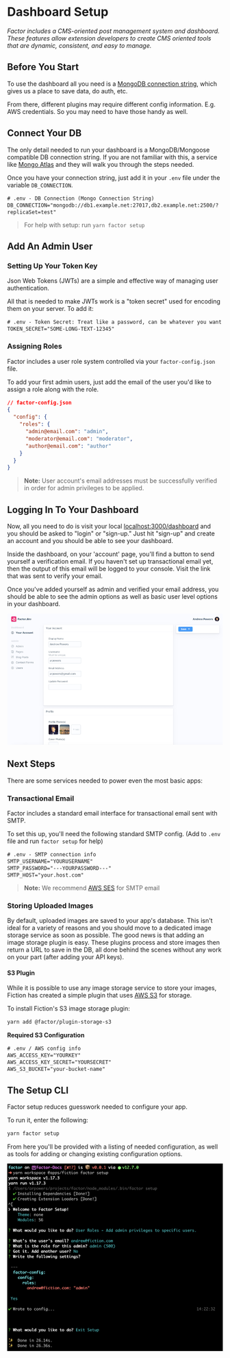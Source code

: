 # Dashboard Setup

_Factor includes a CMS-oriented post management system and dashboard. These features allow extension developers to create CMS oriented tools that are dynamic, consistent, and easy to manage._

## Before You Start

To use the dashboard all you need is a [MongoDB connection string](https://docs.mongodb.com/manual/reference/connection-string/), which gives us a place to save data, do auth, etc.

From there, different plugins may require different config information. E.g. AWS credentials. So you may need to have those handy as well.

## Connect Your DB

The only detail needed to run your dashboard is a MongoDB/Mongoose compatible DB connection string. If you are not familiar with this, a service like [Mongo Atlas](https://www.mongodb.com/cloud/atlas) and they will walk you through the steps needed.

Once you have your connection string, just add it in your `.env` file under the variable `DB_CONNECTION`.

```git
# .env - DB Connection (Mongo Connection String)
DB_CONNECTION="mongodb://db1.example.net:27017,db2.example.net:2500/?replicaSet=test"
```

> For help with setup: run `yarn factor setup`

## Add An Admin User

### Setting Up Your Token Key

Json Web Tokens (JWTs) are a simple and effective way of managing user authentication.

All that is needed to make JWTs work is a "token secret" used for encoding them on your server. To add it:

```git
# .env - Token Secret: Treat like a password, can be whatever you want
TOKEN_SECRET="SOME-LONG-TEXT-12345"
```

### Assigning Roles

Factor includes a user role system controlled via your `factor-config.json` file.

To add your first admin users, just add the email of the user you'd like to assign a role along with the role.

```json
// factor-config.json
{
  "config": {
    "roles": {
      "admin@email.com": "admin",
      "moderator@email.com": "moderator",
      "author@email.com": "author"
    }
  }
}
```

> **Note:** User account's email addresses must be successfully verified in order for admin privileges to be applied.

## Logging In To Your Dashboard

Now, all you need to do is visit your local [localhost:3000/dashboard](http://localhost:3000/dashboard) and you should be asked to "login" or "sign-up." Just hit "sign-up" and create an account and you should be able to see your dashboard.

Inside the dashboard, on your 'account' page, you'll find a button to send yourself a verification email. If you haven't set up transactional email yet, then the output of this email will be logged to your console. Visit the link that was sent to verify your email.

Once you've added yourself as admin and verified your email address, you should be able to see the admin options as well as basic user level options in your dashboard.

![Factor Dashboard](./dashboard.png)

## Next Steps

There are some services needed to power even the most basic apps:

### Transactional Email

Factor includes a standard email interface for transactional email sent with SMTP.

To set this up, you'll need the following standard SMTP config. (Add to `.env` file and run `factor setup` for help)

```git
# .env - SMTP connection info
SMTP_USERNAME="YOURUSERNAME"
SMTP_PASSWORD="---YOURPASSWORD---"
SMTP_HOST="your.host.com"

```

> **Note:** We recommend [AWS SES](https://aws.amazon.com/ses/) for SMTP email

### Storing Uploaded Images

By default, uploaded images are saved to your app's database. This isn't ideal for a variety of reasons and you should move to a dedicated image storage service as soon as possible. The good news is that adding an image storage plugin is easy. These plugins process and store images then return a URL to save in the DB, all done behind the scenes without any work on your part (after adding your API keys).

#### S3 Plugin

While it is possible to use any image storage service to store your images, Fiction has created a simple plugin that uses [AWS S3](https://aws.amazon.com/s3/) for storage.

To install Fiction's S3 image storage plugin:

```bash
yarn add @factor/plugin-storage-s3
```

**Required S3 Configuration**

```git
# .env / AWS config info
AWS_ACCESS_KEY="YOURKEY"
AWS_ACCESS_KEY_SECRET="YOURSECRET"
AWS_S3_BUCKET="your-bucket-name"
```

## The Setup CLI

Factor setup reduces guesswork needed to configure your app.

To run it, enter the following:

```bash
yarn factor setup
```

From here you'll be provided with a listing of needed configuration, as well as tools for adding or changing existing configuration options.

![Factor Setup](./factor-setup.png)
